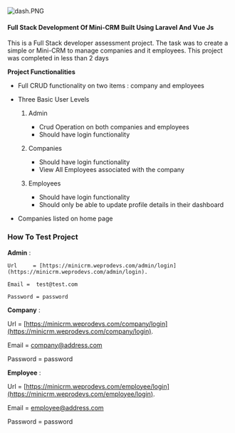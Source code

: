 
![dash.PNG](https://cdn.hashnode.com/res/hashnode/image/upload/v1614299848329/PPtlSBlNk.png)

#### Full Stack Development Of Mini-CRM Built Using Laravel And Vue Js

This is a Full Stack developer assessment project. The task was to create a simple or Mini-CRM to manage companies and it employees. This project was completed in less than 2 days

**Project Functionalities**


- Full CRUD functionality on two items : company and employees

- Three Basic User Levels

     1. Admin

        -  Crud Operation on both companies and employees
        -  Should have login functionality

     2. Companies

         - Should have login functionality
         - View All Employees associated with the company

     3. Employees

         - Should have login functionality 
         - Should only be able to update profile details in their dashboard

- Companies listed on home page

   
### How To Test Project

**Admin** :  

    Url     = [https://minicrm.weprodevs.com/admin/login](https://minicrm.weprodevs.com/admin/login).

    Email =  test@test.com

    Password = password


**Company** : 

Url     = [https://minicrm.weprodevs.com/company/login](https://minicrm.weprodevs.com/company/login).

Email =  company@address.com

Password = password


**Employee** : 

Url     = [https://minicrm.weprodevs.com/employee/login](https://minicrm.weprodevs.com/employee/login).

Email =  employee@address.com

Password = password

